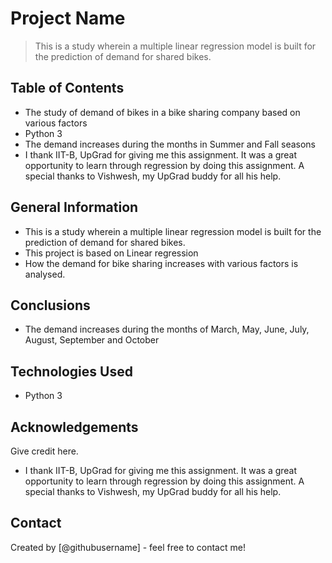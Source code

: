 # Project Name
> This is a study wherein a multiple linear regression model is built for the prediction of demand for shared bikes.

## Table of Contents
* The study of demand of bikes in a bike sharing company based on various factors
* Python 3
* The demand increases during the months in Summer and Fall seasons
* I thank IIT-B, UpGrad for giving me this assignment. It was a great opportunity to learn through regression by doing this assignment. A special thanks to Vishwesh, my UpGrad buddy for all his help.

<!-- You can include any other section that is pertinent to your problem -->

## General Information
- This is a study wherein a multiple linear regression model is built for the prediction of demand for shared bikes.
- This project is based on Linear regression
- How the demand for bike sharing increases with various factors is analysed.

<!-- You don't have to answer all the questions - just the ones relevant to your project. -->

## Conclusions
- The demand increases during the months of March, May, June, July, August, September and October 
<!-- You don't have to answer all the questions - just the ones relevant to your project. -->


## Technologies Used
- Python 3

<!-- As the libraries versions keep on changing, it is recommended to mention the version of library used in this project -->

## Acknowledgements
Give credit here.
- I thank IIT-B, UpGrad for giving me this assignment. It was a great opportunity to learn through regression by doing this assignment. A special thanks to Vishwesh, my UpGrad buddy for all his help. 


## Contact
Created by [@githubusername] - feel free to contact me!


<!-- Optional -->
<!-- ## License -->
<!-- This project is open source and available under the [... License](). -->

<!-- You don't have to include all sections - just the one's relevant to your project -->
